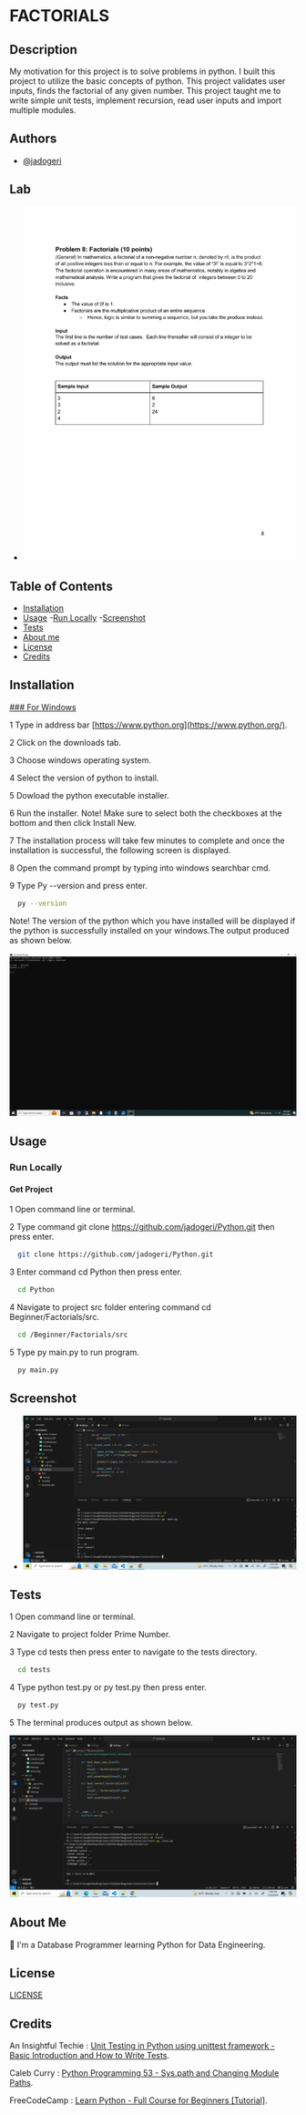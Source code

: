 # FACTORIALS

## Description

My motivation for this project is to solve problems in python. I built this project to utilize the basic concepts of python. This project validates user inputs, finds the factorial of any given number. This project taught me to write simple unit tests, implement recursion, read user inputs and import multiple modules.



## Authors

- [@jadogeri](https://www.github.com/jadogeri)

## Lab

- ![Lab](assets/images/lab.png)  

## Table of Contents

- [Installation](#installation)
- [Usage](#usage)
    -[Run Locally](#run-locally)
    -[Screenshot](#screenshot)
- [Tests](#tests)
- [About me](#about-me)
- [License](#license)
- [Credits](#credits)

## Installation

[### For Windows](https://www.python.org/downloads/)

1 Type in address bar [https://www.python.org](https://www.python.org/).

2 Click on the downloads tab.

3 Choose windows operating system.

4 Select the version of python to install.

5 Dowload the python executable installer.

6 Run the installer. Note! Make sure to select both the checkboxes at the bottom and then click Install New.

7 The installation process will take few minutes to complete and once the installation is successful, the following screen is displayed.

8 Open the command prompt by typing into windows searchbar cmd.

9 Type Py --version and press enter.

```bash
  py --version
```


Note! The version of the python which you have installed will be displayed if the python is successfully installed on your windows.The output produced as shown below.

![alt text](assets/images/installed.png)

## Usage

### Run Locally

#### Get Project 
1 Open command line or terminal.

2 Type command git clone https://github.com/jadogeri/Python.git then press enter.

```bash
  git clone https://github.com/jadogeri/Python.git
```

3 Enter command cd Python then press enter.

```bash
  cd Python
```

4 Navigate to project src folder entering command cd Beginner/Factorials/src.

```bash
  cd /Beginner/Factorials/src
```

5 Type py main.py to run program.

```bash
  py main.py
```

## Screenshot
- ![Screenshot](assets/images/screenshot.png)  


## Tests

1 Open command line or terminal.

2 Navigate to project folder Prime Number.

3 Type cd tests then press enter to navigate to the tests directory.

```bash
  cd tests
```

4 Type python test.py or py test.py then press enter.

```bash
  py test.py
```

5 The terminal produces output as shown below.

![alt text](assets/images/tests.png)

## About Me  
🚀
I'm a Database Programmer learning Python for Data Engineering.


## License

[LICENSE](/LICENSE)

## Credits

An Insightful Techie : [Unit Testing in Python using unittest framework - Basic Introduction and How to Write Tests](https://www.youtube.com/watch?v=HKTyOUx9Wf4&t=363s).

Caleb Curry : [Python Programming 53 - Sys.path and Changing Module Paths](https://www.youtube.com/watch?v=5z5nALNandM).

FreeCodeCamp : [Learn Python - Full Course for Beginners [Tutorial]](https://www.youtube.com/watch?v=rfscVS0vtbw).



